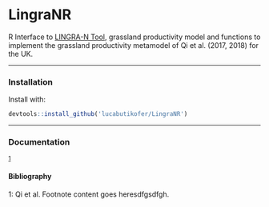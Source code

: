 # LingraNR
R Interface to [LINGRA-N Tool](https://widgets.figshare.com/articles/11359613/embed?show_title=1), grassland productivity model and functions to implement the grassland productivity metamodel of Qi et al. (2017, 2018) for the UK.

***
### Installation

Install with:
```R
devtools::install_github('lucabutikofer/LingraNR')
```

***
### Documentation

<sup>[1](#footn1)</sup>



#### Bibliography
<a name="footn1">1</a>: Qi et al. Footnote content goes heresdfgsdfgh.
